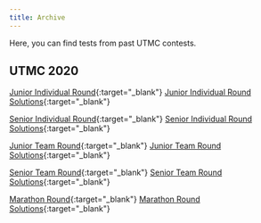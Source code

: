 ```yaml
---
title: Archive
---
```


Here, you can find tests from past UTMC contests.

## UTMC 2020

[Junior Individual Round](/files/UTMC_2020_Junior_Indiv.pdf){:target="_blank"}
[Junior Individual Round Solutions](/files/UTMC_Junior_Individual_Round_Solutions.pdf){:target="_blank"}



[Senior Individual Round](/files/UTMC_2020_Senior_Indiv.pdf){:target="_blank"}
[Senior Individual Round Solutions](/files/UTMC_Senior_Individual_Round_Solutions.pdf){:target="_blank"}



[Junior Team Round](/files/UTMC_2020_Junior_Team.pdf){:target="_blank"}
[Junior Team Round Solutions](/files/UTMC_Junior_Team_Round_Solutions.pdf){:target="_blank"}



[Senior Team Round](/files/UTMC_2020_Senior_Team.pdf){:target="_blank"}
[Senior Team Round Solutions](/files/UTMC_Senior_Team_Round_Solutions.pdf){:target="_blank"}



[Marathon Round](/files/UTMC_2020_Marathon.pdf){:target="_blank"}
[Marathon Round Solutions](/files/UTMC_Marathon_Round_Solutions(1).pdf){:target="_blank"}

